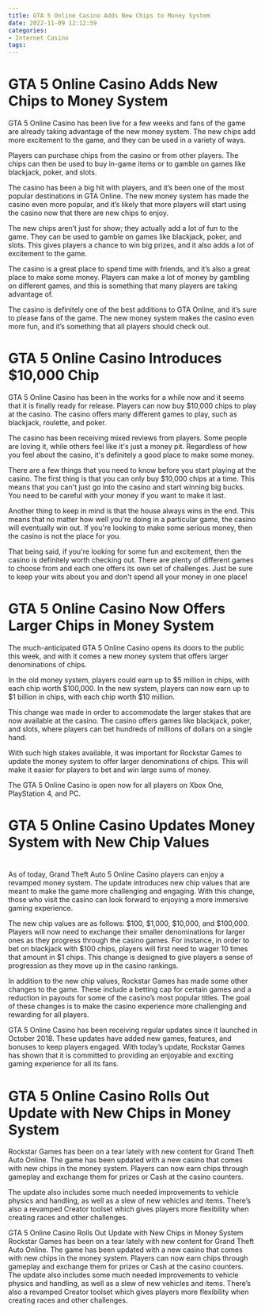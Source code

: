 ```yaml
---
title: GTA 5 Online Casino Adds New Chips to Money System
date: 2022-11-09 12:12:59
categories:
- Internet Casino
tags:
---
```



#  GTA 5 Online Casino Adds New Chips to Money System

GTA 5 Online Casino has been live for a few weeks and fans of the game are already taking advantage of the new money system. The new chips add more excitement to the game, and they can be used in a variety of ways.

Players can purchase chips from the casino or from other players. The chips can then be used to buy in-game items or to gamble on games like blackjack, poker, and slots.

The casino has been a big hit with players, and it’s been one of the most popular destinations in GTA Online. The new money system has made the casino even more popular, and it’s likely that more players will start using the casino now that there are new chips to enjoy.

The new chips aren’t just for show; they actually add a lot of fun to the game. They can be used to gamble on games like blackjack, poker, and slots. This gives players a chance to win big prizes, and it also adds a lot of excitement to the game.

The casino is a great place to spend time with friends, and it’s also a great place to make some money. Players can make a lot of money by gambling on different games, and this is something that many players are taking advantage of.

The casino is definitely one of the best additions to GTA Online, and it’s sure to please fans of the game. The new money system makes the casino even more fun, and it’s something that all players should check out.

#  GTA 5 Online Casino Introduces $10,000 Chip

GTA 5 Online Casino has been in the works for a while now and it seems that it is finally ready for release. Players can now buy $10,000 chips to play at the casino. The casino offers many different games to play, such as blackjack, roulette, and poker.

The casino has been receiving mixed reviews from players. Some people are loving it, while others feel like it's just a money pit. Regardless of how you feel about the casino, it's definitely a good place to make some money.

There are a few things that you need to know before you start playing at the casino. The first thing is that you can only buy $10,000 chips at a time. This means that you can't just go into the casino and start winning big bucks. You need to be careful with your money if you want to make it last.

Another thing to keep in mind is that the house always wins in the end. This means that no matter how well you're doing in a particular game, the casino will eventually win out. If you're looking to make some serious money, then the casino is not the place for you.

That being said, if you're looking for some fun and excitement, then the casino is definitely worth checking out. There are plenty of different games to choose from and each one offers its own set of challenges. Just be sure to keep your wits about you and don't spend all your money in one place!

#  GTA 5 Online Casino Now Offers Larger Chips in Money System

The much-anticipated GTA 5 Online Casino opens its doors to the public this week, and with it comes a new money system that offers larger denominations of chips.

In the old money system, players could earn up to $5 million in chips, with each chip worth $100,000. In the new system, players can now earn up to $1 billion in chips, with each chip worth $10 million.

This change was made in order to accommodate the larger stakes that are now available at the casino. The casino offers games like blackjack, poker, and slots, where players can bet hundreds of millions of dollars on a single hand.

With such high stakes available, it was important for Rockstar Games to update the money system to offer larger denominations of chips. This will make it easier for players to bet and win large sums of money.

The GTA 5 Online Casino is open now for all players on Xbox One, PlayStation 4, and PC.

#  GTA 5 Online Casino Updates Money System with New Chip Values

#

As of today, Grand Theft Auto 5 Online Casino players can enjoy a revamped money system. The update introduces new chip values that are meant to make the game more challenging and engaging. With this change, those who visit the casino can look forward to enjoying a more immersive gaming experience.

The new chip values are as follows: $100, $1,000, $10,000, and $100,000. Players will now need to exchange their smaller denominations for larger ones as they progress through the casino games. For instance, in order to bet on blackjack with $100 chips, players will first need to wager 10 times that amount in $1 chips. This change is designed to give players a sense of progression as they move up in the casino rankings.

In addition to the new chip values, Rockstar Games has made some other changes to the game. These include a betting cap for certain games and a reduction in payouts for some of the casino’s most popular titles. The goal of these changes is to make the casino experience more challenging and rewarding for all players.

GTA 5 Online Casino has been receiving regular updates since it launched in October 2018. These updates have added new games, features, and bonuses to keep players engaged. With today’s update, Rockstar Games has shown that it is committed to providing an enjoyable and exciting gaming experience for all its fans.

#  GTA 5 Online Casino Rolls Out Update with New Chips in Money System

Rockstar Games has been on a tear lately with new content for Grand Theft Auto Online. The game has been updated with a new casino that comes with new chips in the money system. Players can now earn chips through gameplay and exchange them for prizes or Cash at the casino counters.

The update also includes some much needed improvements to vehicle physics and handling, as well as a slew of new vehicles and items. There’s also a revamped Creator toolset which gives players more flexibility when creating races and other challenges.

GTA 5 Online Casino Rolls Out Update with New Chips in Money System
Rockstar Games has been on a tear lately with new content for Grand Theft Auto Online. The game has been updated with a new casino that comes with new chips in the money system. Players can now earn chips through gameplay and exchange them for prizes or Cash at the casino counters.
The update also includes some much needed improvements to vehicle physics and handling, as well as a slew of new vehicles and items. There’s also a revamped Creator toolset which gives players more flexibility when creating races and other challenges.